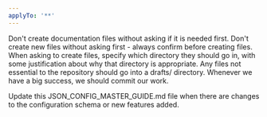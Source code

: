 ```yaml
---
applyTo: '**'
---
```

Don't create documentation files without asking if it is needed first.
Don't create new files without asking first - always confirm before creating files.
When asking to create files, specify which directory they should go in, with some justification about why that directory is appropriate.
Any files not essential to the repository should go into a drafts/ directory.
Whenever we have a big success, we should commit our work.

Update this JSON_CONFIG_MASTER_GUIDE.md file when there are changes to the configuration schema or new features added.